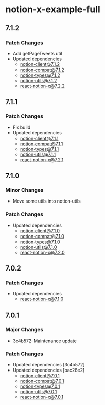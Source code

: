# notion-x-example-full

## 7.1.2

### Patch Changes

- Add getPageTweets util
- Updated dependencies
  - notion-client@7.1.2
  - notion-compat@7.1.2
  - notion-types@7.1.2
  - notion-utils@7.1.2
  - react-notion-x@7.2.2

## 7.1.1

### Patch Changes

- Fix build
- Updated dependencies
  - notion-client@7.1.1
  - notion-compat@7.1.1
  - notion-types@7.1.1
  - notion-utils@7.1.1
  - react-notion-x@7.2.1

## 7.1.0

### Minor Changes

- Move some utils into notion-utils

### Patch Changes

- Updated dependencies
  - notion-client@7.1.0
  - notion-compat@7.1.0
  - notion-types@7.1.0
  - notion-utils@7.1.0
  - react-notion-x@7.2.0

## 7.0.2

### Patch Changes

- Updated dependencies
  - react-notion-x@7.1.0

## 7.0.1

### Major Changes

- 3c4b572: Maintenance update

### Patch Changes

- Updated dependencies [3c4b572]
- Updated dependencies [bac28e2]
  - notion-client@7.0.1
  - notion-compat@7.0.1
  - notion-types@7.0.1
  - notion-utils@7.0.1
  - react-notion-x@7.0.1
